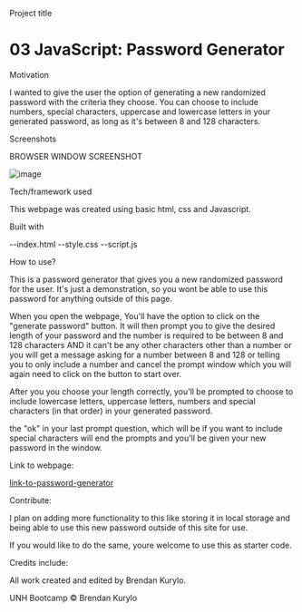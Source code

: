 Project title
# 03 JavaScript: Password Generator

Motivation

I wanted to give the user the option of generating a new randomized password with the criteria they choose. You can choose to include numbers, special characters, uppercase and lowercase letters in your generated password, as long as it's between 8 and 128 characters. 

Screenshots

BROWSER WINDOW SCREENSHOT

![image](https://user-images.githubusercontent.com/59030105/112730418-d4a41c00-8f07-11eb-962a-b9ac8bc2f749.png)

Tech/framework used

This webpage was created using basic html, css and Javascript.

Built with

--index.html --style.css --script.js

How to use?

This is a password generator that gives you a new randomized password for the user. It's just a demonstration, so you wont be able to use this password for anything outside of this page.

When you open the webpage, You'll have the option to click on the "generate password" button. It will then prompt you to give the desired length of your password and the number is required to be between 8 and 128 characters AND it can't be any other characters other than a number or you will get a message asking for a number between 8 and 128 or telling you to only include a number and cancel the prompt window which you will again need to click on the button to start over.

After you you choose your length correctly, you'll be prompted to choose to include lowercase letters, uppercase letters, numbers and special characters (in that order) in your generated password.

the "ok" in your last prompt question, which will be if you want to include special characters will end the prompts and you'll be given your new password in the window.

Link to webpage:

[link-to-password-generator](https://bkrendan12.github.io/Password-Generator/)



Contribute:

I plan on adding more functionality to this like storing it in local storage and being able to use this new password outside of this site for use. 

If you would like to do the same, youre welcome to use this as starter code.

Credits include:

All work created and edited by Brendan Kurylo.

UNH Bootcamp © Brendan Kurylo